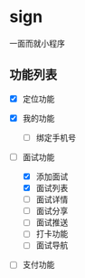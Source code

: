 # sign
一面而就小程序
## 功能列表

- [x] 定位功能
- [x] 我的功能
    - [ ] 绑定手机号
- [ ] 面试功能
    - [x] 添加面试
    - [x] 面试列表
    - [ ] 面试详情
    - [ ] 面试分享
    - [ ] 面试推送
    - [ ] 打卡功能
    - [ ] 面试导航
- [ ] 支付功能


